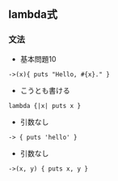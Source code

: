 ## lambda式

### 文法
- 基本問題10
```
->(x){ puts "Hello, #{x}." }
```

- こうとも書ける
```
lambda {|x| puts x }
```

- 引数なし
```
-> { puts 'hello' }
```

- 引数なし
```
->(x, y) { puts x, y }
```
